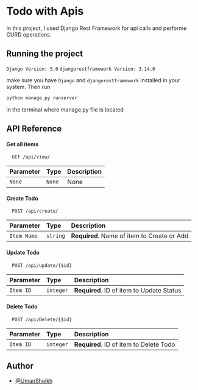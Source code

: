 
# Todo with Apis

In this project, I used Django Rest Framework for api calls and performe CURD operations.

## Running the project


`Django Version: 5.0` 
`djangorestframework Version: 3.14.0`


make sure you have `Django` and `djangorestframework` installed in your system. Then run 

```bash 
python manage.py runserver
```

in the terminal where manage.py file is located

## API Reference

#### Get all items

```http
  GET /api/view/
```

| Parameter | Type     | Description                |
| :-------- | :------- | :------------------------- |
| `None` | `None` | None |

#### Create Todo

```http
  POST /api/create/
```

| Parameter | Type     | Description                       |
| :-------- | :------- | :-------------------------------- |
| `Item Name`      | `string` | **Required**. Name of item to Create or Add |


#### Update Todo

```http
  POST /api/update/{$id}
```

| Parameter | Type     | Description                       |
| :-------- | :------- | :-------------------------------- |
| `Item ID`      | `integer` | **Required**. ID of item to Update Status |

#### Delete Todo

```http
  POST /api/Delete/{$id}
```

| Parameter | Type     | Description                       |
| :-------- | :------- | :-------------------------------- |
| `Item ID`      | `integer` | **Required**. ID of item to Delete Todo |


## Author

- [@UmanSheikh](https://www.linkedin.com/in/umansheikh/)

